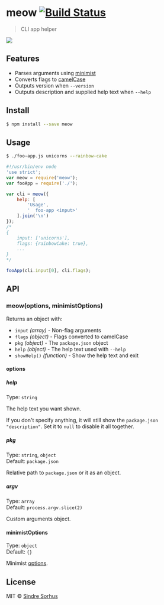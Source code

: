 # meow [![Build Status](https://travis-ci.org/sindresorhus/meow.svg?branch=master)](https://travis-ci.org/sindresorhus/meow)

> CLI app helper

![](meow.gif)


## Features

- Parses arguments using [minimist](https://github.com/substack/minimist)
- Converts flags to [camelCase](https://github.com/sindresorhus/camelcase)
- Outputs version when `--version`
- Outputs description and supplied help text when `--help`


## Install

```sh
$ npm install --save meow
```


## Usage

```sh
$ ./foo-app.js unicorns --rainbow-cake
```

```js
#!/usr/bin/env node
'use strict';
var meow = require('meow');
var fooApp = require('./');

var cli = meow({
	help: [
		'Usage',
		'  foo-app <input>'
	].join('\n')
});
/*
{
	input: ['unicorns'],
	flags: {rainbowCake: true},
	...
}
*/

fooApp(cli.input[0], cli.flags);
```


## API

### meow(options, minimistOptions)

Returns an object with:

- `input` *(array)* - Non-flag arguments
- `flags` *(object)* - Flags converted to camelCase
- `pkg` *(object)* - The `package.json` object
- `help` *(object)* - The help text used with `--help`
- `showHelp()` *(function)* - Show the help text and exit

#### options

##### help

Type: `string`  

The help text you want shown.

If you don't specify anything, it will still show the `package.json` `"description"`. Set it to `null` to disable it all together.

##### pkg

Type: `string`, `object`  
Default: `package.json`

Relative path to `package.json` or it as an object.

##### argv

Type: `array`  
Default: `process.argv.slice(2)`

Custom arguments object.

#### minimistOptions

Type: `object`  
Default: `{}`

Minimist [options](https://github.com/substack/minimist#var-argv--parseargsargs-opts).


## License

MIT © [Sindre Sorhus](http://sindresorhus.com)
